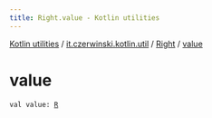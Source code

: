 ```yaml
---
title: Right.value - Kotlin utilities
---
```


[Kotlin utilities](../../index.html) / [it.czerwinski.kotlin.util](../index.html) / [Right](index.html) / [value](./value.html)

# value

`val value: `[`R`](index.html#R)